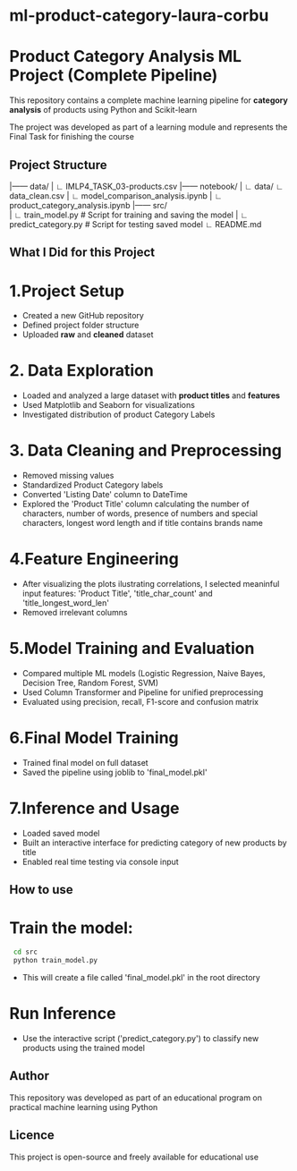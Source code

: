 # ml-product-category-laura-corbu
# Product Category Analysis ML Project (Complete Pipeline)

This repository contains a complete machine learning pipeline for **category analysis** of products using Python and Scikit-learn

The project was developed as part of a learning module and represents the Final Task for finishing the course

## Project Structure
|—— data/
| ∟ IMLP4_TASK_03-products.csv
|—— notebook/
   | ∟ data/
      ∟ data_clean.csv
   | ∟ model_comparison_analysis.ipynb
   | ∟ product_category_analysis.ipynb
|—— src/  
   | ∟ train_model.py  # Script for training and saving the model 
   | ∟ predict_category.py # Script for testing saved model
∟ README.md

## What I Did for this Project

# 1.Project Setup
 - Created a new GitHub repository
 - Defined project folder structure
 - Uploaded **raw** and **cleaned** dataset

# 2. Data Exploration
 - Loaded and analyzed a large dataset with **product titles** and **features**
 - Used Matplotlib and Seaborn for visualizations 
 - Investigated distribution of product Category Labels

# 3. Data Cleaning and Preprocessing
 - Removed missing values 
 - Standardized Product Category labels
 - Converted 'Listing Date' column to DateTime
 - Explored the 'Product Title' column calculating the number of characters, number of words, presence of numbers and special characters, longest word length and if title contains brands name

# 4.Feature Engineering
 - After visualizing the plots ilustrating correlations, I selected meaninful input features: 'Product Title', 'title_char_count' and 'title_longest_word_len'
 - Removed irrelevant columns

# 5.Model Training and Evaluation
- Compared multiple ML models (Logistic Regression, Naive Bayes, Decision Tree, Random Forest, SVM)
- Used Column Transformer and Pipeline for unified preprocessing
- Evaluated using precision, recall, F1-score and confusion matrix

# 6.Final Model Training
- Trained final model on full dataset
- Saved the pipeline using joblib to 'final_model.pkl'

# 7.Inference and Usage
- Loaded saved model
- Built an interactive interface for predicting category of new products by title
- Enabled real time testing via console input

## How to use 

  # Train the model:
  ```bash
   cd src
   python train_model.py
  ``` 

   - This will create a file called 'final_model.pkl' in the root directory

  # Run Inference
   - Use the interactive script ('predict_category.py') to classify new products using the trained model


 ## Author
 This repository was developed as part of an educational program on practical machine learning using Python

 ## Licence
 This project is open-source and freely available for educational use     

